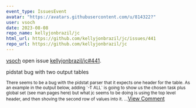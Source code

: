 ```yaml
---
event_type: IssuesEvent
avatar: "https://avatars.githubusercontent.com/u/814322?"
user: vsoch
date: 2023-08-08
repo_name: kellyjonbrazil/jc
html_url: https://github.com/kellyjonbrazil/jc/issues/441
repo_url: https://github.com/kellyjonbrazil/jc
---
```


<a href='https://github.com/vsoch' target='_blank'>vsoch</a> open issue <a href='https://github.com/kellyjonbrazil/jc/issues/441' target='_blank'>kellyjonbrazil/jc#441</a>.

<p>pidstat bug with two output tables</p><small>There seems to be a bug with the pidstat parser that it expects one header for the table. As an example in the output below, adding `-T ALL` is going to show us the chosen task plus global set (see man pages here) but what jc seems to be doing is using the top level header, and then shoving the second row of values into it....</small><a href='https://github.com/kellyjonbrazil/jc/issues/441' target='_blank'>View Comment</a>